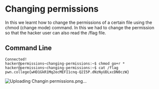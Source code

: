 # Changing permissions
In this we learnt how to change the permissions of a certain file using the chmod (change mode) command. In this we had to change the permission so that the hacker user can also
read the /flag file.
## Command Line
```
Connected!
hacker@permissions~changing-permissions:~$ chmod go+r *
hacker@permissions~changing-permissions:~$ cat /flag
pwn.college{wHD1GkR1Mq2ecMEFI1cnq-Q2I5P.dNzNyUDLxcDN0czW}
```
![Uploading Changin permissions.png…]()
